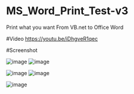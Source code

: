 # MS_Word_Print_Test-v3
Print what you want From VB.net to Office Word

#Video 
https://youtu.be/iDhgveR1qec

#Screenshot

![image](https://user-images.githubusercontent.com/11950802/150786508-fbebd8fd-0606-4213-8f2e-18c73465b775.png)
![image](https://user-images.githubusercontent.com/11950802/150786543-c43bff42-425d-412b-8ea8-9977e3cfd421.png)

![image](https://user-images.githubusercontent.com/11950802/150786961-49df69f0-3420-4764-a4cb-7541a2f3f5ed.png)
![image](https://user-images.githubusercontent.com/11950802/150786983-837c97d5-6779-4460-998f-2d394472a630.png)

![image](https://user-images.githubusercontent.com/11950802/150787019-0d220097-63fe-4dfd-a607-b93d81b4da9d.png)

